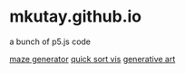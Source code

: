 # mkutay.github.io

a bunch of p5.js code

[maze generator](mazeGenerator/index.md)
[quick sort vis](QuickSortVisualization/index.md)
[generative art](generative-art/index.md)
